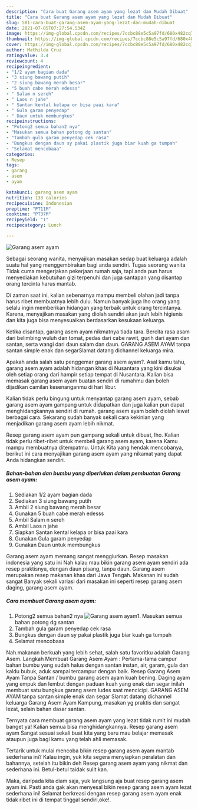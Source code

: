 ```yaml
---
description: "Cara buat Garang asem ayam yang lezat dan Mudah Dibuat"
title: "Cara buat Garang asem ayam yang lezat dan Mudah Dibuat"
slug: 581-cara-buat-garang-asem-ayam-yang-lezat-dan-mudah-dibuat
date: 2021-07-05T07:27:54.534Z
image: https://img-global.cpcdn.com/recipes/7ccbc88e5c5a97fd/680x482cq70/garang-asem-ayam-foto-resep-utama.jpg
thumbnail: https://img-global.cpcdn.com/recipes/7ccbc88e5c5a97fd/680x482cq70/garang-asem-ayam-foto-resep-utama.jpg
cover: https://img-global.cpcdn.com/recipes/7ccbc88e5c5a97fd/680x482cq70/garang-asem-ayam-foto-resep-utama.jpg
author: Mathilda Cruz
ratingvalue: 3.4
reviewcount: 4
recipeingredient:
- "1/2 ayam bagian dada"
- "3 siung bawang putih"
- "2 siung bawang merah besar"
- "5 buah cabe merah edesss"
- " Salam n sereh"
- " Laos n jahe"
- " Santan kental kelapa or bisa paai kara"
- " Gula garam penyedap"
- " Daun untuk membungkus"
recipeinstructions:
- "Potong2 semua bahan2 nya"
- "Masukan semua bahan potong dg santan"
- "Tambah gula garam penyedap cek rasa"
- "Bungkus dengan daun sy pakai plastik juga biar kuah ga tumpah"
- "Selamat mencobaaa"
categories:
- Resep
tags:
- garang
- asem
- ayam

katakunci: garang asem ayam 
nutrition: 133 calories
recipecuisine: Indonesian
preptime: "PT11M"
cooktime: "PT37M"
recipeyield: "1"
recipecategory: Lunch

---
```



![Garang asem ayam](https://img-global.cpcdn.com/recipes/7ccbc88e5c5a97fd/680x482cq70/garang-asem-ayam-foto-resep-utama.jpg)

Sebagai seorang wanita, menyajikan masakan sedap buat keluarga adalah suatu hal yang menggembirakan bagi anda sendiri. Tugas seorang  wanita Tidak cuma mengerjakan pekerjaan rumah saja, tapi anda pun harus menyediakan kebutuhan gizi terpenuhi dan juga santapan yang disantap orang tercinta harus mantab.

Di zaman  saat ini, kalian sebenarnya mampu membeli olahan jadi tanpa harus ribet membuatnya lebih dulu. Namun banyak juga lho orang yang selalu ingin memberikan hidangan yang terbaik untuk orang tercintanya. Karena, menyajikan masakan yang diolah sendiri akan jauh lebih higienis dan kita juga bisa menyesuaikan berdasarkan kesukaan keluarga. 

Ketika disantap, garang asem ayam nikmatnya tiada tara. Bercita rasa asam dari belimbing wuluh dan tomat, pedas dari cabe rawit, gurih dari ayam dan santan, serta wangi dari daun salam dan daun. GARANG ASEM AYAM tanpa santan simple enak dan segarSlamat datang dichannel keluarga mira.

Apakah anda salah satu penggemar garang asem ayam?. Asal kamu tahu, garang asem ayam adalah hidangan khas di Nusantara yang kini disukai oleh setiap orang dari hampir setiap tempat di Nusantara. Kalian bisa memasak garang asem ayam buatan sendiri di rumahmu dan boleh dijadikan camilan kesenanganmu di hari libur.

Kalian tidak perlu bingung untuk menyantap garang asem ayam, sebab garang asem ayam gampang untuk didapatkan dan juga kalian pun dapat menghidangkannya sendiri di rumah. garang asem ayam boleh diolah lewat berbagai cara. Sekarang sudah banyak sekali cara kekinian yang menjadikan garang asem ayam lebih nikmat.

Resep garang asem ayam pun gampang sekali untuk dibuat, lho. Kalian tidak perlu ribet-ribet untuk membeli garang asem ayam, karena Kamu mampu membuatnya ditempatmu. Untuk Kita yang hendak mencobanya, berikut ini cara menyajikan garang asem ayam yang nikamat yang dapat Anda hidangkan sendiri.

<!--inarticleads1-->

##### Bahan-bahan dan bumbu yang diperlukan dalam pembuatan Garang asem ayam:

1. Sediakan 1/2 ayam bagian dada
1. Sediakan 3 siung bawang putih
1. Ambil 2 siung bawang merah besar
1. Gunakan 5 buah cabe merah edesss
1. Ambil  Salam n sereh
1. Ambil  Laos n jahe
1. Siapkan  Santan kental kelapa or bisa paai kara
1. Gunakan  Gula garam penyedap
1. Gunakan  Daun untuk membungkus


Garang asem ayam memang sangat menggiurkan. Resep masakan indonesia yang satu ini Nah kalau mau bikin garang asem ayam sendiri ada resep praktisnya, dengan daun pisang, tanpa daun. Garang asem merupakan resep makanan khas dari Jawa Tengah. Makanan ini sudah sangat Banyak sekali variasi dari masakan ini seperti resep garang asem daging, garang asem ayam. 

<!--inarticleads2-->

##### Cara membuat Garang asem ayam:

1. Potong2 semua bahan2 nya
<img src="https://img-global.cpcdn.com/steps/0f18ab796bcc2d10/160x128cq70/garang-asem-ayam-langkah-memasak-1-foto.jpg" alt="Garang asem ayam">1. Masukan semua bahan potong dg santan
1. Tambah gula garam penyedap cek rasa
1. Bungkus dengan daun sy pakai plastik juga biar kuah ga tumpah
1. Selamat mencobaaa


Nah.makanan berkuah yang lebih sehat, salah satu favoritku adalah Garang Asem. Langkah Membuat Garang Asem Ayam : Pertama-tama campur bahan bumbu yang sudah halus dengan santan instan, air, garam, gula dan kaldu bubuk, aduk sampai tercampur dengan baik. Resep Garang Asem Ayam Tanpa Santan / bumbu garang asem ayam kuah bening. Daging ayam yang empuk dan lembut dengan paduan kuah yang enak dan segar inilah membuat satu bungkus garang asem ludes saat mencicipi. GARANG ASEM AYAM tanpa santan simple enak dan segar Slamat datang dichannel keluarga Garang Asem Ayam Kampung, masakan yg praktis dan sangat lezat, selain bahan dasar santan. 

Ternyata cara membuat garang asem ayam yang lezat tidak rumit ini mudah banget ya! Kalian semua bisa menghidangkannya. Resep garang asem ayam Sangat sesuai sekali buat kita yang baru mau belajar memasak ataupun juga bagi kamu yang telah ahli memasak.

Tertarik untuk mulai mencoba bikin resep garang asem ayam mantab sederhana ini? Kalau ingin, yuk kita segera menyiapkan peralatan dan bahannya, setelah itu bikin deh Resep garang asem ayam yang nikmat dan sederhana ini. Betul-betul taidak sulit kan. 

Maka, daripada kita diam saja, yuk langsung aja buat resep garang asem ayam ini. Pasti anda gak akan menyesal bikin resep garang asem ayam lezat sederhana ini! Selamat berkreasi dengan resep garang asem ayam enak tidak ribet ini di tempat tinggal sendiri,oke!.

